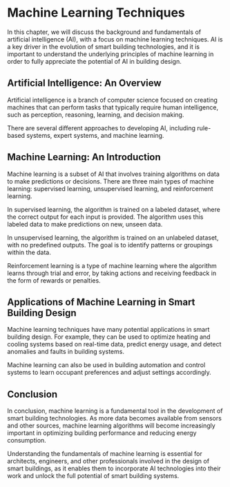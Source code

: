 Machine Learning Techniques
==============================================================================================

In this chapter, we will discuss the background and fundamentals of artificial intelligence (AI), with a focus on machine learning techniques. AI is a key driver in the evolution of smart building technologies, and it is important to understand the underlying principles of machine learning in order to fully appreciate the potential of AI in building design.

Artificial Intelligence: An Overview
------------------------------------

Artificial intelligence is a branch of computer science focused on creating machines that can perform tasks that typically require human intelligence, such as perception, reasoning, learning, and decision making.

There are several different approaches to developing AI, including rule-based systems, expert systems, and machine learning.

Machine Learning: An Introduction
---------------------------------

Machine learning is a subset of AI that involves training algorithms on data to make predictions or decisions. There are three main types of machine learning: supervised learning, unsupervised learning, and reinforcement learning.

In supervised learning, the algorithm is trained on a labeled dataset, where the correct output for each input is provided. The algorithm uses this labeled data to make predictions on new, unseen data.

In unsupervised learning, the algorithm is trained on an unlabeled dataset, with no predefined outputs. The goal is to identify patterns or groupings within the data.

Reinforcement learning is a type of machine learning where the algorithm learns through trial and error, by taking actions and receiving feedback in the form of rewards or penalties.

Applications of Machine Learning in Smart Building Design
---------------------------------------------------------

Machine learning techniques have many potential applications in smart building design. For example, they can be used to optimize heating and cooling systems based on real-time data, predict energy usage, and detect anomalies and faults in building systems.

Machine learning can also be used in building automation and control systems to learn occupant preferences and adjust settings accordingly.

Conclusion
----------

In conclusion, machine learning is a fundamental tool in the development of smart building technologies. As more data becomes available from sensors and other sources, machine learning algorithms will become increasingly important in optimizing building performance and reducing energy consumption.

Understanding the fundamentals of machine learning is essential for architects, engineers, and other professionals involved in the design of smart buildings, as it enables them to incorporate AI technologies into their work and unlock the full potential of smart building systems.
